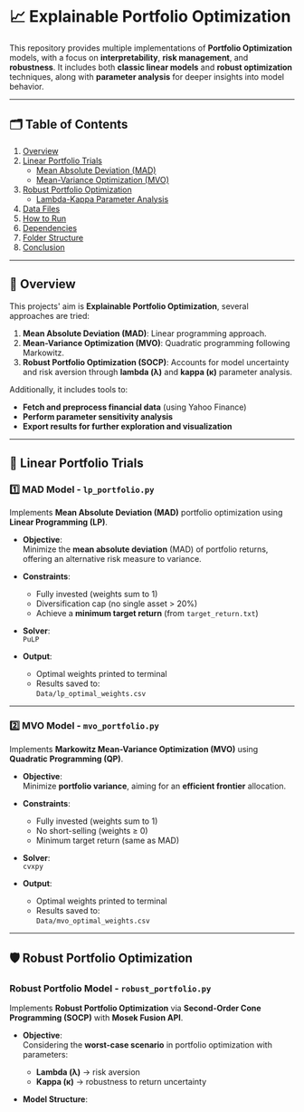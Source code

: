 # 📈 Explainable Portfolio Optimization

This repository provides multiple implementations of **Portfolio Optimization** models, with a focus on **interpretability**, **risk management**, and **robustness**. It includes both **classic linear models** and **robust optimization** techniques, along with **parameter analysis** for deeper insights into model behavior.

---

## 🗂️ Table of Contents
1. [Overview](#overview)
2. [Linear Portfolio Trials](#linear-portfolio-trials)
   - [Mean Absolute Deviation (MAD)](#1️⃣-mad-model---lp_portfoliopy)
   - [Mean-Variance Optimization (MVO)](#2️⃣-mvo-model---mvo_portfoliopy)
3. [Robust Portfolio Optimization](#robust-portfolio-optimization)
   - [Lambda-Kappa Parameter Analysis](#lambda-kappa-parameter-analysis)
4. [Data Files](#data-files)
5. [How to Run](#how-to-run)
6. [Dependencies](#dependencies)
7. [Folder Structure](#folder-structure)
8. [Conclusion](#conclusion)

---

## 📖 Overview

This projects' aim is **Explainable Portfolio Optimization**, several approaches are tried:
1. **Mean Absolute Deviation (MAD)**: Linear programming approach.
2. **Mean-Variance Optimization (MVO)**: Quadratic programming following Markowitz.
3. **Robust Portfolio Optimization (SOCP)**: Accounts for model uncertainty and risk aversion through **lambda (λ)** and **kappa (κ)** parameter analysis.

Additionally, it includes tools to:
- **Fetch and preprocess financial data** (using Yahoo Finance)
- **Perform parameter sensitivity analysis**  
- **Export results for further exploration and visualization**

---

## 💼 Linear Portfolio Trials

### 1️⃣ MAD Model - `lp_portfolio.py`
Implements **Mean Absolute Deviation (MAD)** portfolio optimization using **Linear Programming (LP)**.

- **Objective**:  
  Minimize the **mean absolute deviation** (MAD) of portfolio returns, offering an alternative risk measure to variance.
  
- **Constraints**:
  - Fully invested (weights sum to 1)
  - Diversification cap (no single asset > 20%)
  - Achieve a **minimum target return** (from `target_return.txt`)

- **Solver**:  
  `PuLP`

- **Output**:
  - Optimal weights printed to terminal
  - Results saved to:  
    `Data/lp_optimal_weights.csv`

---

### 2️⃣ MVO Model - `mvo_portfolio.py`
Implements **Markowitz Mean-Variance Optimization (MVO)** using **Quadratic Programming (QP)**.

- **Objective**:  
  Minimize **portfolio variance**, aiming for an **efficient frontier** allocation.

- **Constraints**:
  - Fully invested (weights sum to 1)
  - No short-selling (weights ≥ 0)
  - Minimum target return (same as MAD)

- **Solver**:  
  `cvxpy`

- **Output**:
  - Optimal weights printed to terminal  
  - Results saved to:  
    `Data/mvo_optimal_weights.csv`

---

## 🛡️ Robust Portfolio Optimization

### Robust Portfolio Model - `robust_portfolio.py`
Implements **Robust Portfolio Optimization** via **Second-Order Cone Programming (SOCP)** with **Mosek Fusion API**.

- **Objective**:  
  Considering the **worst-case scenario** in portfolio optimization with parameters:
  - **Lambda (λ)** → risk aversion  
  - **Kappa (κ)** → robustness to return uncertainty  

- **Model Structure**:  
